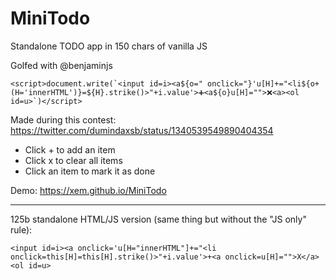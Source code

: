 MiniTodo
===

Standalone TODO app in 150 chars of vanilla JS

Golfed with @benjaminjs

```
<script>document.write(`<input id=i><a${o=" onclick="}'u[H]+="<li${o+(H='innerHTML')}=${H}.strike()>"+i.value'>➕<a${o}u[H]="">❌<a><ol id=u>`)</script>
```

Made during this contest: https://twitter.com/dumindaxsb/status/1340539549890404354

- Click + to add an item
- Click x to clear all items
- Click an item to mark it as done

Demo: https://xem.github.io/MiniTodo

<hr>

125b standalone HTML/JS version (same thing but without the "JS only" rule):

```
<input id=i><a onclick='u[H="innerHTML"]+="<li onclick=this[H]=this[H].strike()>"+i.value'>+<a onclick=u[H]="">X</a><ol id=u>
```